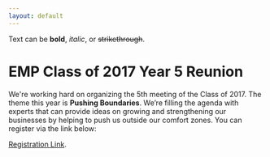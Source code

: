 ```yaml
---
layout: default
---
```


Text can be **bold**, _italic_, or ~~strikethrough~~.

# EMP Class of 2017 Year 5 Reunion

We're working hard on organizing the 5th meeting of the Class of 2017.  The theme this year is **Pushing Boundaries**. We’re filling the agenda with experts that can provide ideas on growing and strengthening our businesses by helping to push us outside our comfort zones.  You can register via the link below:

[Registration Link](https://www.eonetwork.org/member/myeo/events/event-details/?eventid=6ccaf48b-c21e-e911-9447-005056aa3141).
